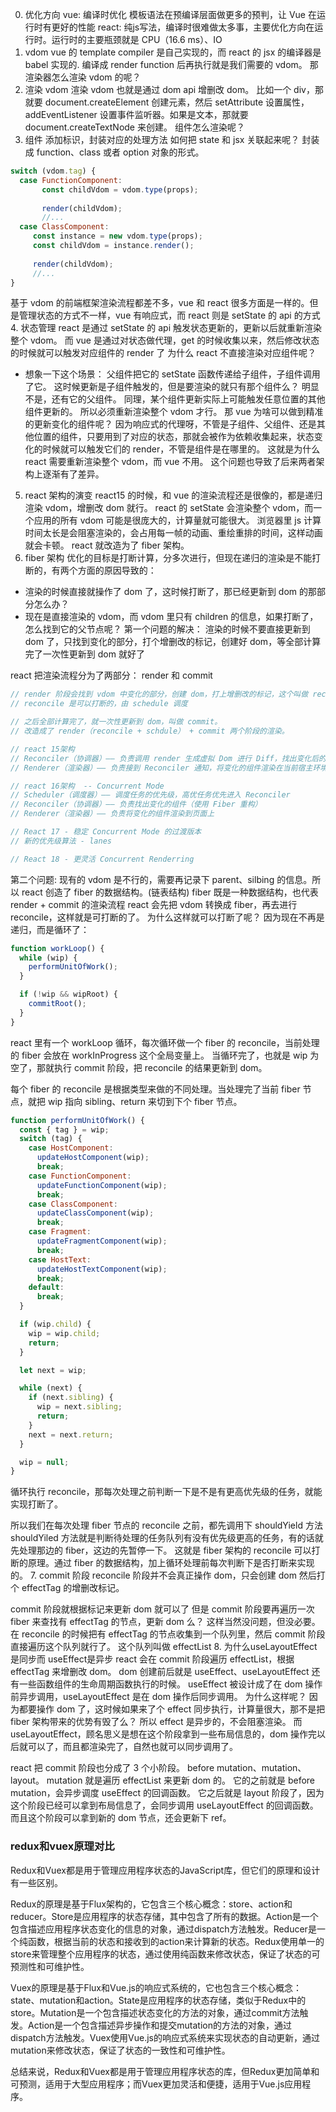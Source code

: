 
0. 优化方向
vue: 编译时优化 模板语法在预编译层面做更多的预判，让 Vue 在运行时有更好的性能
react: 纯js写法，编译时很难做太多事，主要优化方向在运行时。运行时的主要瓶颈就是 CPU（16.6 ms）、IO
1. vdom
vue 的 template compiler 是自己实现的，而 react 的 jsx 的编译器是 babel 实现的.
编译成 render function 后再执行就是我们需要的 vdom。
那渲染器怎么渲染 vdom 的呢？
2. 渲染 vdom
渲染 vdom 也就是通过 dom api 增删改 dom。
比如一个 div，那就要 document.createElement 创建元素，然后 setAttribute 设置属性，addEventListener 设置事件监听器。如果是文本，那就要 document.createTextNode 来创建。
组件怎么渲染呢？
3. 组件
添加标识，封装对应的处理方法
如何把 state 和 jsx 关联起来呢？
封装成 function、class 或者 option 对象的形式。
```jsx
switch (vdom.tag) {
  case FunctionComponent: 
       const childVdom = vdom.type(props);
       
       render(childVdom);
       //...
  case ClassComponent: 
     const instance = new vdom.type(props);
     const childVdom = instance.render();
     
     render(childVdom);
     //...
} 
```
基于 vdom 的前端框架渲染流程都差不多，vue 和 react 很多方面是一样的。但是管理状态的方式不一样，vue 有响应式，而 react 则是 setState 的 api 的方式
4. 状态管理
react 是通过 setState 的 api 触发状态更新的，更新以后就重新渲染整个 vdom。
而 vue 是通过对状态做代理，get 的时候收集以来，然后修改状态的时候就可以触发对应组件的 render 了
为什么 react 不直接渲染对应组件呢？
- 想象一下这个场景：
父组件把它的 setState 函数传递给子组件，子组件调用了它。
这时候更新是子组件触发的，但是要渲染的就只有那个组件么？
明显不是，还有它的父组件。
同理，某个组件更新实际上可能触发任意位置的其他组件更新的。
所以必须重新渲染整个 vdom 才行。
那 vue 为啥可以做到精准的更新变化的组件呢？
因为响应式的代理呀，不管是子组件、父组件、还是其他位置的组件，只要用到了对应的状态，那就会被作为依赖收集起来，状态变化的时候就可以触发它们的 render，不管是组件是在哪里的。
这就是为什么 react 需要重新渲染整个 vdom，而 vue 不用。
这个问题也导致了后来两者架构上逐渐有了差异。
5. react 架构的演变
react15 的时候，和 vue 的渲染流程还是很像的，都是递归渲染 vdom，增删改 dom 就行。
react 的 setState 会渲染整个 vdom，而一个应用的所有 vdom 可能是很庞大的，计算量就可能很大。
浏览器里 js 计算时间太长是会阻塞渲染的，会占用每一帧的动画、重绘重排的时间，这样动画就会卡顿。
react 就改造为了 fiber 架构。
6. fiber 架构
优化的目标是打断计算，分多次进行，但现在递归的渲染是不能打断的，有两个方面的原因导致的：
- 渲染的时候直接就操作了 dom 了，这时候打断了，那已经更新到 dom 的那部分怎么办？
- 现在是直接渲染的 vdom，而 vdom 里只有 children 的信息，如果打断了，怎么找到它的父节点呢？
第一个问题的解决：
渲染的时候不要直接更新到 dom 了，只找到变化的部分，打个增删改的标记，创建好 dom，等全部计算完了一次性更新到 dom 就好了

react 把渲染流程分为了两部分： render 和 commit
```js
// render 阶段会找到 vdom 中变化的部分，创建 dom，打上增删改的标记，这个叫做 reconcile，调和。
// reconcile 是可以打断的，由 schedule 调度

// 之后全部计算完了，就一次性更新到 dom，叫做 commit。
// 改造成了 render（reconcile + schdule） + commit 两个阶段的渲染。

// react 15架构
// Reconciler（协调器）—— 负责调用 render 生成虚拟 Dom 进行 Diff，找出变化后的虚拟 Dom
// Renderer（渲染器）—— 负责接到 Reconciler 通知，将变化的组件渲染在当前宿主环境，比如浏览器，不同的宿主环境会有不同的 Renderer。

// react 16架构  -- Concurrent Mode
// Scheduler（调度器）—— 调度任务的优先级，高优任务优先进入 Reconciler
// Reconciler（协调器）—— 负责找出变化的组件（使用 Fiber 重构）
// Renderer（渲染器）—— 负责将变化的组件渲染到页面上

// React 17 - 稳定 Concurrent Mode 的过渡版本
// 新的优先级算法 - lanes

// React 18 - 更灵活 Concurrent Renderring
```
第二个问题: 
现有的 vdom 是不行的，需要再记录下 parent、silbing 的信息。所以 react 创造了 fiber 的数据结构。(链表结构)
fiber 既是一种数据结构，也代表 render + commit 的渲染流程
react 会先把 vdom 转换成 fiber，再去进行 reconcile，这样就是可打断的了。
为什么这样就可以打断了呢？
因为现在不再是递归，而是循环了：
```js
function workLoop() {
  while (wip) {
    performUnitOfWork();
  }

  if (!wip && wipRoot) {
    commitRoot();
  }
}
```
react 里有一个 workLoop 循环，每次循环做一个 fiber 的 reconcile，当前处理的 fiber 会放在 workInProgress 这个全局变量上。
当循环完了，也就是 wip 为空了，那就执行 commit 阶段，把 reconcile 的结果更新到 dom。

每个 fiber 的 reconcile 是根据类型来做的不同处理。当处理完了当前 fiber 节点，就把 wip 指向 sibling、return 来切到下个 fiber 节点。
```js
function performUnitOfWork() {
  const { tag } = wip;
  switch (tag) {
    case HostComponent:
      updateHostComponent(wip);
      break;
    case FunctionComponent:
      updateFunctionComponent(wip);
      break;
    case ClassComponent:
      updateClassComponent(wip);
      break;
    case Fragment:
      updateFragmentComponent(wip);
      break;
    case HostText:
      updateHostTextComponent(wip);
      break;
    default:
      break;
  }

  if (wip.child) {
    wip = wip.child;
    return;
  }

  let next = wip;

  while (next) {
    if (next.sibling) {
      wip = next.sibling;
      return;
    }
    next = next.return;
  }

  wip = null;
}
```
循环执行 reconcile，那每次处理之前判断一下是不是有更高优先级的任务，就能实现打断了。

所以我们在每次处理 fiber 节点的 reconcile 之前，都先调用下 shouldYield 方法
shouldYiled 方法就是判断待处理的任务队列有没有优先级更高的任务，有的话就先处理那边的 fiber，这边的先暂停一下。
这就是 fiber 架构的 reconcile 可以打断的原理。通过 fiber 的数据结构，加上循环处理前每次判断下是否打断来实现的。
7. commit 阶段
reconcile 阶段并不会真正操作 dom，只会创建 dom 然后打个 effectTag 的增删改标记。

commit 阶段就根据标记来更新 dom 就可以了
但是 commit 阶段要再遍历一次 fiber 来查找有 effectTag 的节点，更新 dom 么？
这样当然没问题，但没必要。在 reconcile 的时候把有 effectTag 的节点收集到一个队列里，然后 commit 阶段直接遍历这个队列就行了。
这个队列叫做 effectList
8. 为什么useLayoutEffect是同步而 useEffect是异步
react 会在 commit 阶段遍历 effectList，根据 effectTag 来增删改 dom。
dom 创建前后就是 useEffect、useLayoutEffect 还有一些函数组件的生命周期函数执行的时候。
useEffect 被设计成了在 dom 操作前异步调用，useLayoutEffect 是在 dom 操作后同步调用。
为什么这样呢？
因为都要操作 dom 了，这时候如果来了个 effect 同步执行，计算量很大，那不是把 fiber 架构带来的优势有毁了么？
所以 effect 是异步的，不会阻塞渲染。
而 useLayoutEffect，顾名思义是想在这个阶段拿到一些布局信息的，dom 操作完以后就可以了，而且都渲染完了，自然也就可以同步调用了。

react 把 commit 阶段也分成了 3 个小阶段。
before mutation、mutation、layout。
mutation 就是遍历 effectList 来更新 dom 的。
它的之前就是 before mutation，会异步调度 useEffect 的回调函数。
它之后就是 layout 阶段了，因为这个阶段已经可以拿到布局信息了，会同步调用 useLayoutEffect 的回调函数。而且这个阶段可以拿到新的 dom 节点，还会更新下 ref。



### redux和vuex原理对比
Redux和Vuex都是用于管理应用程序状态的JavaScript库，但它们的原理和设计有一些区别。

Redux的原理是基于Flux架构的，它包含三个核心概念：store、action和reducer。Store是应用程序的状态存储，其中包含了所有的数据。Action是一个包含描述应用程序状态变化的信息的对象，通过dispatch方法触发。Reducer是一个纯函数，根据当前的状态和接收到的action来计算新的状态。Redux使用单一的store来管理整个应用程序的状态，通过使用纯函数来修改状态，保证了状态的可预测性和可维护性。

Vuex的原理是基于Flux和Vue.js的响应式系统的，它也包含三个核心概念：state、mutation和action。State是应用程序的状态存储，类似于Redux中的store。Mutation是一个包含描述状态变化的方法的对象，通过commit方法触发。Action是一个包含描述异步操作和提交mutation的方法的对象，通过dispatch方法触发。Vuex使用Vue.js的响应式系统来实现状态的自动更新，通过mutation来修改状态，保证了状态的一致性和可维护性。

总结来说，Redux和Vuex都是用于管理应用程序状态的库，但Redux更加简单和可预测，适用于大型应用程序；而Vuex更加灵活和便捷，适用于Vue.js应用程序。